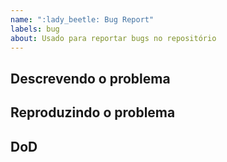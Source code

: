```yaml
---
name: ":lady_beetle: Bug Report"
labels: bug
about: Usado para reportar bugs no repositório
---
```


## Descrevendo o problema

<!-- Aqui você coloca todos os detalhes do que está acontecendo. Falando sobre o erro em seu detalhe mais profundo que conseguir. -->

## Reproduzindo o problema

<!-- Se fizer sentido, aqui você coloca o passo a passo de como a pessoa passar pelo mesmo problema que você está descrevendo -->

## DoD

<!-- No DoD você coloca uma lista de entregáveis, que você imagina que o ticket não pode deixar de fazer antes de ser fechado. -->

 <!-- - [ ] lista de atividades -->
 <!-- - [ ] lista de atividades  -->
